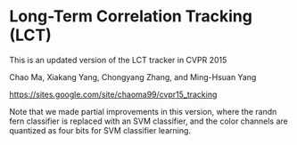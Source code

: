 # Long-Term Correlation Tracking (LCT)

This is an updated version of the LCT tracker in CVPR 2015

Chao Ma, Xiakang Yang, Chongyang Zhang, and Ming-Hsuan Yang

https://sites.google.com/site/chaoma99/cvpr15_tracking

Note that we made partial improvements in this version, where the randn fern classifier is replaced with an SVM classifier, and the color channels are quantized as four bits for SVM classifier learning.
